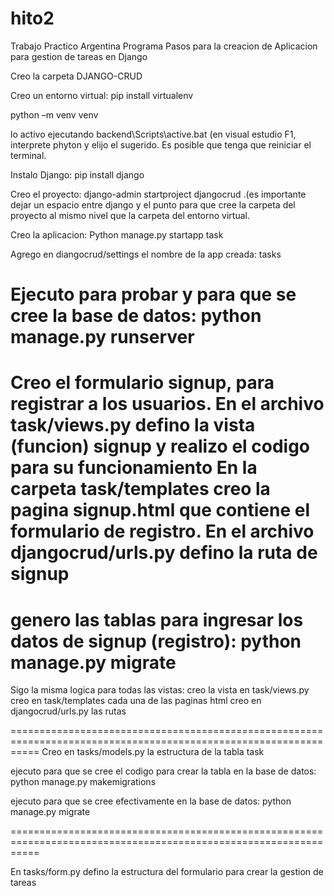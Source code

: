 # hito2
Trabajo Practico Argentina Programa
Pasos para la creacion de Aplicacion para gestion de tareas en Django


Creo la carpeta DJANGO-CRUD

Creo un entorno virtual: pip install virtualenv

python –m venv venv

lo activo ejecutando backend\Scripts\active.bat (en visual estudio F1, interprete phyton y elijo el sugerido.
Es posible que tenga que reiniciar el terminal.

Instalo Django: pip install django

Creo el proyecto: django-admin startproject djangocrud .(es importante dejar un espacio entre django 
y el punto para que cree la carpeta del proyecto al mismo nivel que la carpeta del entorno virtual.

Creo la aplicacion: Python manage.py startapp task

Agrego en diangocrud/settings el nombre de la app creada: tasks

Ejecuto para probar y para que se cree la base de datos: python manage.py runserver
================================================================================================================
Creo el formulario signup, para registrar a los usuarios. 
En el archivo task/views.py defino la vista (funcion) signup y realizo el codigo para su funcionamiento
En la carpeta task/templates creo la pagina signup.html que contiene el formulario de registro.
En el archivo djangocrud/urls.py defino la ruta de signup
================================================================================================================  
genero las tablas para ingresar los datos de signup (registro): python manage.py migrate
================================================================================================================

Sigo la misma logica para todas las vistas: 
creo la vista en task/views.py
creo en task/templates cada una de las paginas html
creo en djangocrud/urls.py las rutas

=================================================================================================================
Creo en tasks/models.py la estructura de la tabla task

ejecuto para que se cree el codigo para crear la tabla en la base de datos: python manage.py makemigrations

ejecuto para que se cree efectivamente en la base de datos: python manage.py migrate

=================================================================================================================

En tasks/form.py defino la estructura del formulario para crear la gestion de tareas
